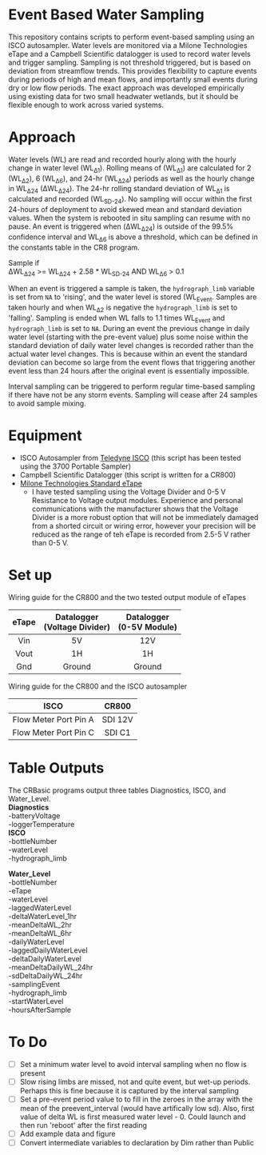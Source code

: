 # Event Based Water Sampling
This repository contains scripts to perform event-based sampling using an ISCO autosampler. Water
levels are monitored via a Milone Technologies eTape and a Campbell Scientific datalogger is used
to record water levels and trigger sampling. Sampling is not threshold triggered, but is based on
deviation from streamflow trends. This provides flexibility to capture events during periods of
high and mean flows, and importantly small events during dry or low flow periods. The exact approach
was developed empirically using existing data for two small headwater wetlands, but it should be
flexible enough to work across varied systems.

# Approach
Water levels (WL) are read and recorded hourly along with the hourly change in water level
(WL<sub>&Delta;1</sub>). Rolling means of (WL<sub>&Delta;1</sub>) are calculated for 2
(WL<sub>&Delta;2</sub>), 6 (WL<sub>&Delta;6</sub>), and 24-hr (WL<sub>&Delta;24</sub>) periods as
well as the hourly change in WL<sub>&Delta;24</sub> (&Delta;WL<sub>&Delta;24</sub>). The 24-hr
rolling standard deviation of WL<sub>&Delta;1</sub> is calculated and recorded (WL<sub>SD-24</sub>).
No sampling will occur within the first 24-hours of deployment to avoid skewed mean and standard deviation values.
When the system is rebooted in situ sampling can resume with no pause.
An event is triggered when (&Delta;WL<sub>&Delta;24</sub>) is outside of the 99.5% confidence
interval and WL<sub>&Delta;6</sub> is above a threshold, which can be defined in the constants table in the CR8 program.

Sample if  
&Delta;WL<sub>&Delta;24</sub> >= WL<sub>&Delta;24</sub> + 2.58 * WL<sub>SD-24</sub>
AND WL<sub>&Delta;6</sub> > 0.1

When an event is triggered a sample is taken, the `hydrograph_limb` variable is set from `NA` to
'rising', and the water level is stored (WL<sub>Event</sub>. Samples are taken hourly and when
WL<sub>&Delta;2</sub> is negative the `hydrograph_limb` is set to 'falling'. Sampling is ended when
WL falls to 1.1 times WL<sub>Event</sub> and `hydrograph_limb` is set to `NA`. During an event the previous change in daily water level (starting with the pre-event value) plus some noise within the standard deviation of daily water level changes is recorded rather than the actual water level changes. This is because within an event the standard deviation can become so large from the event flows that triggering another event less than 24 hours after the original event is essentially impossible.

Interval sampling can be triggered to perform regular time-based sampling if
there have not be any storm events. Sampling will cease after 24 samples
to avoid sample mixing.

# Equipment
- ISCO Autosampler from [Teledyne ISCO](http://www.teledyneisco.com/en-us/water-and-wastewater/samplers/products)
(this script has been tested using the 3700 Portable Sampler)  
- Campbell Scientific Datalogger (this script is written for a CR800)  
- [Milone Technologies Standard eTape](https://milonetech.com/)
  - I have tested sampling using the Voltage Divider and 0-5 V Resistance to Voltage output modules. Experience and personal communications
  with the manufacturer shows that the Voltage Divider is a more robust option that will not be immediately
  damaged from a shorted circuit or wiring error, however your precision will be reduced as the range of teh eTape is recorded from 2.5-5 V rather than 0-5 V.

# Set up
Wiring guide for the CR800 and the two tested output module of eTapes

eTape | Datalogger<br>(Voltage Divider) | Datalogger<br>(0-5V Module)
:----------:|:------------:|:--------:
Vin	|	5V | 12V
Vout	|	1H | 1H
Gnd	|	Ground | Ground

Wiring guide for the CR800 and the ISCO autosampler

ISCO	|	CR800
:------:|:--------:
Flow Meter Port Pin A | SDI 12V
Flow Meter Port Pin C | SDI C1

# Table Outputs
The CRBasic programs output three tables Diagnostics, ISCO, and Water_Level.  
__Diagnostics__  
-batteryVoltage  
-loggerTemperature  
__ISCO__  
-bottleNumber  
-waterLevel  
-hydrograph_limb  

__Water_Level__  
-bottleNumber  
-eTape  
-waterLevel  
-laggedWaterLevel  
-deltaWaterLevel_1hr  
-meanDeltaWL_2hr  
-meanDeltaWL_6hr  
-dailyWaterLevel  
-laggedDailyWaterLevel  
-deltaDailyWaterLevel  
-meanDeltaDailyWL_24hr  
-sdDeltaDailyWL_24hr  
-samplingEvent  
-hydrograph_limb  
-startWaterLevel  
-hoursAfterSample  

# To Do
- [ ] Set a minimum water level to avoid interval sampling when no flow is present  
- [ ] Slow rising limbs are missed, not and quite event, but wet-up periods. Perhaps
this is fine because it is captured by the interval sampling
- [ ] Set a pre-event period value to to fill in the zeroes in the array with the
 mean of the preevent_interval (would have artifically low sd). Also, first value
 of delta WL is first measured water level - 0. Could launch and then run 'reboot' after the first reading
- [ ] Add example data and figure
- [ ] Convert intermediate variables to declaration by Dim rather than Public  
